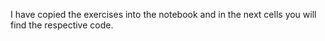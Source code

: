 I have copied the exercises into the notebook and in the next cells you will find the respective code. 

